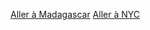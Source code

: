 [Aller à Madagascar](https://github.com/WildGhost21/AR1/blob/main/Madagascar.md)
[Aller à NYC](https://github.com/WildGhost21/AR1/blob/main/NYC.md)